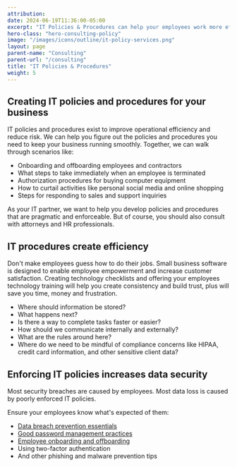 ```yaml
---
attribution:
date: 2024-06-19T11:36:00-05:00
excerpt: "IT Policies & Procedures can help your employees work more efficiently as well as reduce cybersecurity risks."
hero-class: "hero-consulting-policy"
image: "/images/icons/outline/it-policy-services.png"
layout: page
parent-name: "Consulting"
parent-url: "/consulting"
title: "IT Policies & Procedures"
weight: 5
---
```


## Creating IT policies and procedures for your business

IT policies and procedures exist to improve operational efficiency and reduce risk. We can help you figure out the policies and procedures you need to keep your business running smoothly. Together, we can walk through scenarios like:

- Onboarding and offboarding employees and contractors
- What steps to take immediately when an employee is terminated
- Authorization procedures for buying computer equipment
- How to curtail activities like personal social media and online shopping
- Steps for responding to sales and support inquiries

As your IT partner, we want to help you develop policies and procedures that are pragmatic and enforceable. But of course, you should also consult with attorneys and HR professionals.

## IT procedures create efficiency

Don't make employees guess how to do their jobs. Small business software is designed to enable employee empowerment and increase customer satisfaction. Creating technology checklists and offering your employees technology training will help you create consistency and build trust, plus will save you time, money and frustration.

- Where should information be stored?
- What happens next?
- Is there a way to complete tasks faster or easier?
- How should we communicate internally and externally?
- What are the rules around here?
- Where do we need to be mindful of compliance concerns like HIPAA, credit card information, and other sensitive client data?

## Enforcing IT policies increases data security

Most security breaches are caused by employees. Most data loss is caused by poorly enforced IT policies.

Ensure your employees know what's expected of them:

- [Data breach prevention essentials](/security/data-breach-prevention-essentials)
- [Good password management practices](/security/good-password-management-practices)
- [Employee onboarding and offboarding](/security/employee-onboarding-and-offboarding)
- Using two-factor authentication
- And other phishing and malware prevention tips